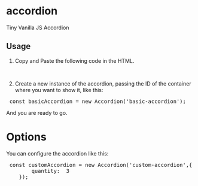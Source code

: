 # accordion

Tiny Vanilla JS Accordion

## Usage

1. Copy and Paste the following code in the HTML.
<pre> <script type="text/javascript" src="accordion.js"></script> </pre>

2. Create a new instance of the accordion, passing the ID of the container where you want to show it, like this:

<pre> const basicAccordion = new Accordion('basic-accordion'); </pre>

And you are ready to go.

# Options
You can configure the accordion like this:

<pre> const customAccordion = new Accordion('custom-accordion',{
        quantity:  3
    }); 
</pre>

